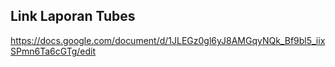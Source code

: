 ## Link Laporan Tubes
https://docs.google.com/document/d/1JLEGz0gl6yJ8AMGqyNQk_Bf9bl5_iixSPmn6Ta6cGTg/edit
